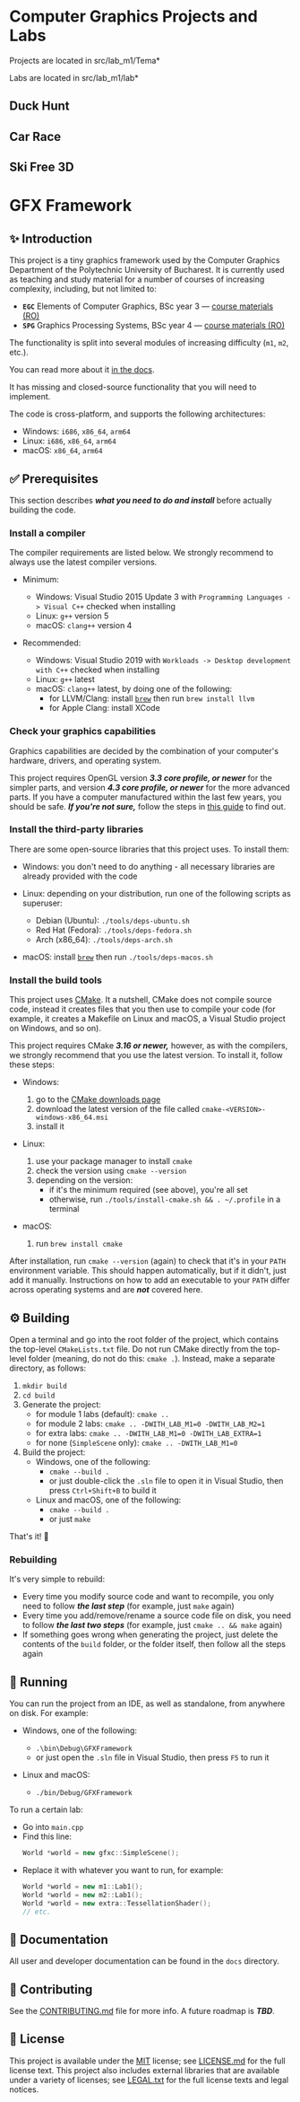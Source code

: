 # Computer Graphics Projects and Labs

Projects are located in src/lab_m1/Tema*

Labs are located in src/lab_m1/lab*

## Duck Hunt

## Car Race

## Ski Free 3D

# GFX Framework

## :sparkles: Introduction

This project is a tiny graphics framework used by the Computer Graphics Department of the Polytechnic University of Bucharest.
It is currently used as teaching and study material for a number of courses of increasing complexity, including, but not limited to:

-   **`EGC`** Elements of Computer Graphics, BSc year 3 &mdash; [course materials (RO)](https://ocw.cs.pub.ro/courses/egc)
-   **`SPG`** Graphics Processing Systems, BSc year 4 &mdash; [course materials (RO)](https://ocw.cs.pub.ro/courses/spg)

The functionality is split into several modules of increasing difficulty (`m1`, `m2`, etc.).

You can read more about it [in the docs](docs/home.md).

It has missing and closed-source functionality that you will need to implement.

The code is cross-platform, and supports the following architectures:

-   Windows: `i686`, `x86_64`, `arm64`
-   Linux: `i686`, `x86_64`, `arm64`
-   macOS: `x86_64`, `arm64`


## :white_check_mark: Prerequisites

This section describes ***what you need to do and install*** before actually building the code.


### Install a compiler

The compiler requirements are listed below. We strongly recommend to always use the latest compiler versions.

-   Minimum:
    -   Windows: Visual Studio 2015 Update 3 with `Programming Languages -> Visual C++` checked when installing
    -   Linux: `g++` version 5
    -   macOS: `clang++` version 4

-   Recommended:
    -   Windows: Visual Studio 2019 with `Workloads -> Desktop development with C++` checked when installing
    -   Linux: `g++` latest
    -   macOS: `clang++` latest, by doing one of the following:
        -   for LLVM/Clang: install [`brew`](https://brew.sh/) then run `brew install llvm`
        -   for Apple Clang: install XCode


### Check your graphics capabilities

Graphics capabilities are decided by the combination of your computer's hardware, drivers, and operating system.

This project requires OpenGL version ***3.3 core profile, or newer*** for the simpler parts, and version ***4.3 core profile, or newer***  for the more advanced parts. If you have a computer manufactured within the last few years, you should be safe. ***If you're not sure,*** follow the steps in [this guide](docs/user/checking_capabilities.md) to find out.


### Install the third-party libraries

There are some open-source libraries that this project uses. To install them:

-   Windows: you don't need to do anything - all necessary libraries are already provided with the code

-   Linux: depending on your distribution, run one of the following scripts as superuser:
    -   Debian (Ubuntu): `./tools/deps-ubuntu.sh`
    -   Red Hat (Fedora): `./tools/deps-fedora.sh`
    -   Arch (x86_64): `./tools/deps-arch.sh`

-   macOS: install [`brew`](https://brew.sh/) then run `./tools/deps-macos.sh`


### Install the build tools

This project uses [CMake][ref-cmake]. It a nutshell, CMake does not compile source code, instead it creates files that you then use to compile your code (for example, it creates a Makefile on Linux and macOS, a Visual Studio project on Windows, and so on).

This project requires CMake ***3.16 or newer,*** however, as with the compilers, we strongly recommend that you use the latest version. To install it, follow these steps:

-   Windows:
    1.  go to the [CMake downloads page][ref-cmake-dl]
    2.  download the latest version of the file called `cmake-<VERSION>-windows-x86_64.msi`
    3.  install it

-   Linux:
    1.  use your package manager to install `cmake`
    2.  check the version using `cmake --version`
    3.  depending on the version:
        -   if it's the minimum required (see above), you're all set
        -   otherwise, run `./tools/install-cmake.sh && . ~/.profile` in a terminal

-   macOS:
    1.  run `brew install cmake`

After installation, run `cmake --version` (again) to check that it's in your `PATH` environment variable. This should happen automatically, but if it didn't, just add it manually. Instructions on how to add an executable to your `PATH` differ across operating systems and are ***not*** covered here.


## :gear: Building

Open a terminal and go into the root folder of the project, which contains the top-level `CMakeLists.txt` file.
Do not run CMake directly from the top-level folder (meaning, do not do this: `cmake .`). Instead, make a separate directory, as follows:

1.  `mkdir build`
2.  `cd build`
3.  Generate the project:
    -   for module 1 labs (default): `cmake ..`
    -   for module 2 labs: `cmake .. -DWITH_LAB_M1=0 -DWITH_LAB_M2=1`
    -   for extra labs: `cmake .. -DWITH_LAB_M1=0 -DWITH_LAB_EXTRA=1`
    -   for none (`SimpleScene` only): `cmake .. -DWITH_LAB_M1=0`
4.  Build the project:
    -   Windows, one of the following:
        -   `cmake --build .`
        -   or just double-click the `.sln` file to open it in Visual Studio, then press `Ctrl+Shift+B` to build it
    -   Linux and macOS, one of the following:
        -   `cmake --build .`
        -   or just `make`

That's it! :tada:


### Rebuilding

It's very simple to rebuild:

-   Every time you modify source code and want to recompile, you only need to follow ***the last step*** (for example, just `make` again)
-   Every time you add/remove/rename a source code file on disk, you need to follow ***the last two steps*** (for example, just `cmake .. && make` again)
-   If something goes wrong when generating the project, just delete the contents of the `build` folder, or the folder itself, then follow all the steps again


## :rocket: Running

You can run the project from an IDE, as well as standalone, from anywhere on disk. For example:

-   Windows, one of the following:
    -   `.\bin\Debug\GFXFramework`
    -   or just open the `.sln` file in Visual Studio, then press `F5` to run it

-   Linux and macOS:
    -   `./bin/Debug/GFXFramework`

To run a certain lab:

-   Go into `main.cpp`
-   Find this line:
    ```cpp
    World *world = new gfxc::SimpleScene();
    ```
-   Replace it with whatever you want to run, for example:
    ```cpp
    World *world = new m1::Lab1();
    World *world = new m2::Lab1();
    World *world = new extra::TessellationShader();
    // etc.
    ```


## :book: Documentation

All user and developer documentation can be found in the `docs` directory.


## :wrench: Contributing

See the [CONTRIBUTING.md](CONTRIBUTING.md) file for more info.
A future roadmap is ***TBD***.


## :page_facing_up: License

This project is available under the [MIT][ref-mit] license; see [LICENSE.md](LICENSE.md) for the full license text.
This project also includes external libraries that are available under a variety of licenses; see [LEGAL.txt](LEGAL.txt)
for the full license texts and legal notices.


[ref-cmake]:            https://github.com/Kitware/CMake/
[ref-cmake-dl]:         https://github.com/Kitware/CMake/releases/
[ref-cmake-build]:      https://github.com/Kitware/CMake#building-cmake-from-scratch
[ref-mit]:              https://opensource.org/licenses/MIT
